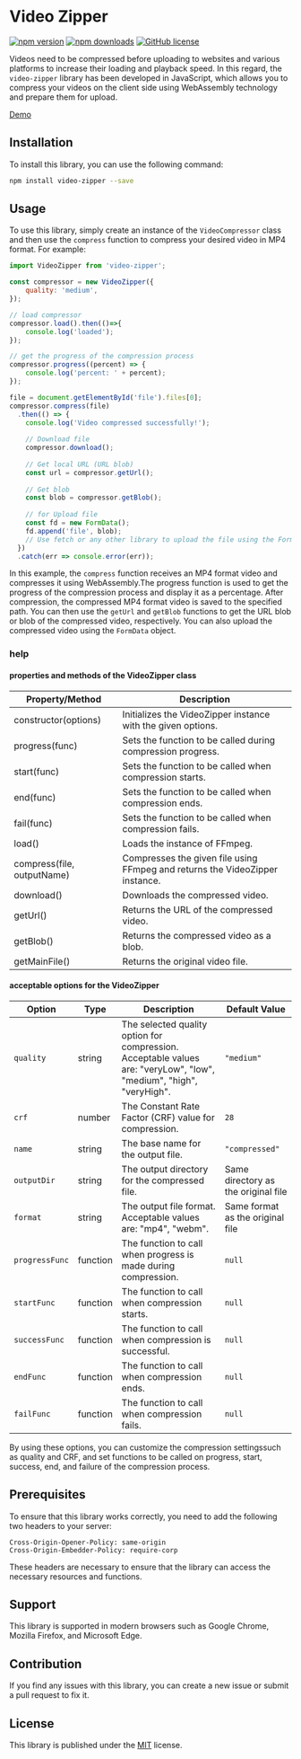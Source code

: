 # Video Zipper

[![npm version](https://img.shields.io/npm/v/video-zipper.svg)](https://www.npmjs.com/package/video-zipper)
[![npm downloads](https://img.shields.io/npm/dt/video-zipper.svg)](https://www.npmjs.com/package/video-zipper)
[![GitHub license](https://img.shields.io/github/license/yoosefap/video-zipper.svg)](https://github.com/yoosefap/video-zipper/blob/master/LICENSE)

Videos need to be compressed before uploading to websites and various platforms to increase their loading and playback speed. In this regard, the `video-zipper` library has been developed in JavaScript, which allows you to compress your videos on the client side using WebAssembly technology and prepare them for upload.

[Demo](https://demo.pinoox.com/video-zipper/)

## Installation

To install this library, you can use the following command:

```bash
npm install video-zipper --save
```


## Usage

To use this library, simply create an instance of the `VideoCompressor` class and then use the `compress` function to compress your desired video in MP4 format. For example:

```javascript
import VideoZipper from 'video-zipper';

const compressor = new VideoZipper({
    quality: 'medium',
});

// load compressor
compressor.load().then(()=>{
    console.log('loaded');
});

// get the progress of the compression process
compressor.progress((percent) => {
    console.log('percent: ' + percent);
});

file = document.getElementById('file').files[0];
compressor.compress(file)
  .then(() => {
    console.log('Video compressed successfully!');
    
    // Download file
    compressor.download();
    
    // Get local URL (URL blob)
    const url = compressor.getUrl();
    
    // Get blob
    const blob = compressor.getBlob();
    
    // for Upload file
    const fd = new FormData();
    fd.append('file', blob);
    // Use fetch or any other library to upload the file using the FormData object
  })
  .catch(err => console.error(err));
```

In this example, the `compress` function receives an MP4 format video and compresses it using WebAssembly.The progress function is used to get the progress of the compression process and display it as a percentage. After compression, the compressed MP4 format video is saved to the specified path. You can then use the `getUrl` and `getBlob` functions to get the URL blob or blob of the compressed video, respectively. You can also upload the compressed video using the `FormData` object.

### help
#### properties and methods of the VideoZipper class

| Property/Method | Description |
| --- | --- |
| constructor(options) | Initializes the VideoZipper instance with the given options. |
| progress(func) | Sets the function to be called during compression progress. |
| start(func) | Sets the function to be called when compression starts. |
| end(func) | Sets the function to be called when compression ends. |
| fail(func) | Sets the function to be called when compression fails. |
| load() | Loads the instance of FFmpeg. |
| compress(file, outputName) | Compresses the given file using FFmpeg and returns the VideoZipper instance. |
| download() | Downloads the compressed video. |
| getUrl() | Returns the URL of the compressed video. |
| getBlob() | Returns the compressed video as a blob. |
| getMainFile() | Returns the original video file. |




#### acceptable options for the VideoZipper
| Option | Type | Description                                                                                                         | Default Value |
| --- | --- |---------------------------------------------------------------------------------------------------------------------| --- |
| `quality` | string | The selected quality option for compression. Acceptable values are: "veryLow", "low", "medium", "high", "veryHigh". | `"medium"` |
| `crf` | number | The Constant Rate Factor (CRF) value for compression.                                                               | `28` |
| `name` | string | The base name for the output file.                                                                                  | `"compressed"` |
| `outputDir` | string | The output directory for the compressed file.                                                                       | Same directory as the original file |
| `format` | string | The output file format. Acceptable values are: "mp4", "webm".                                                       | Same format as the original file |
| `progressFunc` | function | The function to call when progress is made during compression.                                                      | `null` |
| `startFunc` | function | The function to call when compression starts.                                                                       | `null` |
| `successFunc` | function | The function to call when compression is successful.                                                                | `null` |
| `endFunc` | function | The function to call when compression ends.                                                                         | `null` |
| `failFunc` | function | The function to call when compression fails.                                                                        | `null` |

By using these options, you can customize the compression settingssuch as quality and CRF, and set functions to be called on progress, start, success, end, and failure of the compression process.

## Prerequisites

To ensure that this library works correctly, you need to add the following two headers to your server:

```
Cross-Origin-Opener-Policy: same-origin
Cross-Origin-Embedder-Policy: require-corp
```

These headers are necessary to ensure that the library can access the necessary resources and functions.

## Support

This library is supported in modern browsers such as Google Chrome, Mozilla Firefox, and Microsoft Edge.

## Contribution

If you find any issues with this library, you can create a new issue or submit a pull request to fix it.

## License

This library is published under the [MIT](https://opensource.org/licenses/MIT) license.